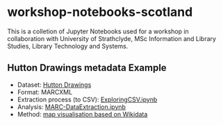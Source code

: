 # workshop-notebooks-scotland

This is a colletion of Jupyter Notebooks used for a workshop in collaboration with University of Strathclyde, MSc Information and Library Studies, Library Technology and Systems.

## Hutton Drawings metadata Example

- Dataset: [Hutton Drawings](https://data.nls.uk/data/metadata-collections/hutton-drawings/)
- Format: MARCXML
- Extraction process (to CSV): [ExploringCSV.ipynb](https://nbviewer.org/github/hibernator11/workshop-notebooks-scotland/blob/main/ExploringCSV.ipynb)
- Analysis: [MARC-DataExtraction.ipynb](https://nbviewer.org/github/hibernator11/workshop-notebooks-scotland/blob/main/MARC-DataExtraction.ipynb)
- Method: [map visualisation based on Wikidata](https://w.wiki/9Fde)
